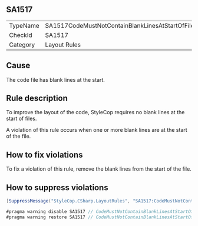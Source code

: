 ﻿## SA1517

<table>
<tr>
  <td>TypeName</td>
  <td>SA1517CodeMustNotContainBlankLinesAtStartOfFile</td>
</tr>
<tr>
  <td>CheckId</td>
  <td>SA1517</td>
</tr>
<tr>
  <td>Category</td>
  <td>Layout Rules</td>
</tr>
</table>

## Cause

The code file has blank lines at the start.

## Rule description

To improve the layout of the code, StyleCop requires no blank lines at the start of files.

A violation of this rule occurs when one or more blank lines are at the start of the file.

## How to fix violations

To fix a violation of this rule, remove the blank lines from the start of the file.

## How to suppress violations

```csharp
[SuppressMessage("StyleCop.CSharp.LayoutRules", "SA1517:CodeMustNotContainBlankLinesAtStartOfFile", Justification = "Reviewed.")]
```

```csharp
#pragma warning disable SA1517 // CodeMustNotContainBlankLinesAtStartOfFile
#pragma warning restore SA1517 // CodeMustNotContainBlankLinesAtStartOfFile
```
